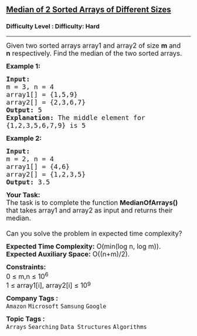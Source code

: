 <h2><a href="https://www.geeksforgeeks.org/problems/median-of-2-sorted-arrays-of-different-sizes/0">Median of 2 Sorted Arrays of Different Sizes</a></h2><h3>Difficulty Level : Difficulty: Hard</h3><hr><div class="problems_problem_content__Xm_eO"><p><span style="font-size:18px">Given two sorted arrays array1 and array2 of size <strong>m</strong> and<strong> n</strong>&nbsp;respectively. Find the median of the two sorted arrays.</span></p>

<p><span style="font-size:18px"><strong>Example 1:</strong></span></p>

<pre><span style="font-size:18px"><strong>Input:
</strong>m = 3, n = 4
array1[] = {1,5,9}
array2[] = {2,3,6,7}
<strong>Output: </strong>5<strong>
Explanation: </strong>The middle&nbsp;element for
{1,2,3,5,6,7,9} is 5</span>
</pre>

<p><span style="font-size:18px"><strong>Example 2:</strong></span></p>

<pre><span style="font-size:18px"><strong>Input:
</strong>m = 2, n = 4
array1[] = {4,6}
array2[] = {1,2,3,5}
<strong>Output: </strong>3.5</span></pre>

<p><span style="font-size:18px"><strong>Your Task:</strong><br>
The task is to complete the function <strong>MedianOfArrays()</strong> that takes array1 and array2 as input and returns their median.&nbsp;<br>
<br>
Can you solve the problem in expected time complexity?</span></p>

<p><span style="font-size:18px"><strong>Expected Time Complexity:</strong>&nbsp;O(min(log n, log m)).<br>
<strong>Expected Auxiliary Space:</strong>&nbsp;O((n+m)/2).</span></p>

<p><span style="font-size:18px"><strong>Constraints:&nbsp;</strong><br>
0 ≤ m,n ≤ 10<sup>6</sup><br>
1 ≤ array1[i], array2[i] ≤ 10</span><sup><span style="font-size:15px">9</span></sup></p>
</div><p><span style=font-size:18px><strong>Company Tags : </strong><br><code>Amazon</code>&nbsp;<code>Microsoft</code>&nbsp;<code>Samsung</code>&nbsp;<code>Google</code>&nbsp;<br><p><span style=font-size:18px><strong>Topic Tags : </strong><br><code>Arrays</code>&nbsp;<code>Searching</code>&nbsp;<code>Data Structures</code>&nbsp;<code>Algorithms</code>&nbsp;